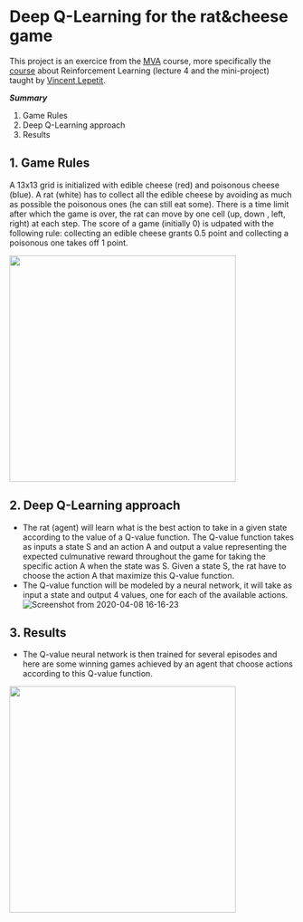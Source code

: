 # Deep Q-Learning for the rat&cheese game

This project is an exercice from the [MVA](http://math.ens-paris-saclay.fr/version-francaise/formations/master-mva/) course, more specifically the [course](https://www.labri.fr/perso/vlepetit/deep_learning_mva.php) about Reinforcement Learning (lecture 4 and the mini-project) taught by [Vincent Lepetit](https://www.labri.fr/perso/vlepetit/index.php).

***Summary***
1. Game Rules
2. Deep Q-Learning approach
3. Results

## 1. Game Rules
A 13x13 grid is initialized with edible cheese (red) and poisonous cheese (blue). A rat (white) has to collect all the edible cheese by avoiding as much as possible the poisonous ones (he can still eat some). There is a time limit after which the game is over, the rat can move by one cell (up, down , left, right) at each step. The score of a game (initially 0) is udpated with the following rule: collecting an edible cheese grants 0.5 point and collecting a poisonous one takes off 1 point.

 <img src="https://user-images.githubusercontent.com/34350063/78794965-b1115a00-79b4-11ea-8b01-c1cdd2c21d96.png" width="400" height="400">

## 2. Deep Q-Learning approach
- The rat (agent) will learn what is the best action to take in a given state according to the value of a Q-value function. The Q-value function    takes as inputs a state S and an action A and output a value representing the expected culmunative reward throughout the game for taking the specific action A when the state was S. Given a state S, the rat have to choose the action A that maximize this Q-value function.
- The Q-value function will be modeled by a neural network, it will take as input a state and output 4 values, one for each of the available actions.
![Screenshot from 2020-04-08 16-16-23](https://user-images.githubusercontent.com/34350063/78794756-6d1e5500-79b4-11ea-95a5-bed351dd091a.png)

## 3. Results
- The Q-value neural network is then trained for several episodes and here are some winning games achieved by an agent that choose actions according to this Q-value function.

 <img src="https://user-images.githubusercontent.com/34350063/78797480-09962680-79b8-11ea-87b9-0148a3e3d75a.gif" width="400" height="400">
